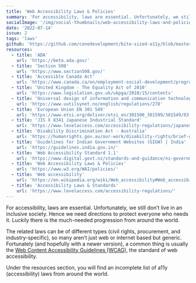 ```yaml
---
title: 'Web Accessibility Laws & Policies'
summary: 'For accessibility, laws are essential. Unfortunately, we still don’t live in an inclusive society.'
socialImage: '/img/social-thumbnails/web-accessibility-laws-and-policies.png'
date: '2022-07-14'
issue: 2
tags: 'laws'
github: 'https://github.com/conedevelopment/bite-sized-a11y/blob/master/src/posts/web-accessibility-laws-policies.md'
resources:
  - title: 'ADA'
    url: 'https://beta.ada.gov/'
  - title: 'Section 508'
    url: 'https://www.section508.gov/'
  - title: 'Accessible Canada Act'
    url: 'https://www.canada.ca/en/employment-social-development/programs/accessible-people-disabilities/act-summary.html'
  - title: 'United Kingdom - The Equality Act of 2010'
    url: 'https://www.legislation.gov.uk/ukpga/2010/15/contents'
  - title: 'Universal design of information and communication technology (ICT) in Norway'
    url: 'https://www.uutilsynet.no/english/regulations/278'
  - title: 'European Union EN 301 549'
    url: 'https://www.etsi.org/deliver/etsi_en/301500_301599/301549/03.02.01_60/en_301549v030201p.pdf'
  - title: 'JIS X 8341 Japanese Industrial Standard'
    url: 'https://www.levelaccess.com/accessibility-regulations/japanese-industrial-standard/'
  - title: 'Disability Discrimination Act - Australia'
    url: 'https://humanrights.gov.au/our-work/disability-rights/brief-guide-disability-discrimination-act'
  - title: 'Guidelines for Indian Government Websites (GIGW) | India'
    url: 'https://guidelines.india.gov.in/'
  - title: 'Web Accessibility Standard 1.1'
    url: 'https://www.digital.govt.nz/standards-and-guidance/nz-government-web-standards/web-accessibility-standard-1-1/'
  - title: 'Web Accessibility Laws & Policies'
    url: 'https://www.w3.org/WAI/policies/'
  - title: 'Web accessibility'
    url: 'https://en.wikipedia.org/wiki/Web_accessibility#Web_accessibility_legislation'
  - title: 'Accessibility Laws & Standards'
    url: 'https://www.levelaccess.com/accessibility-regulations/'
---
```


For accessibility, laws are essential. Unfortunately, we still don’t live in an inclusive society. Hence we need directions to protect everyone who needs it. Luckily there is the much-needed progression from around the world.

The related laws can be of different types (civil rights, procurement, and industry-specific), so many aren’t just web or internet based but generic. Fortunately (and hopefully with a newer version), a common thing is usually the [Web Content Accessibility Guidelines (WCAG)](https://www.w3.org/WAI/standards-guidelines/wcag/), the standard of web accessibility.

Under the resources section, you will find an incomplete list of a11y (accessibility) laws from around the world.
